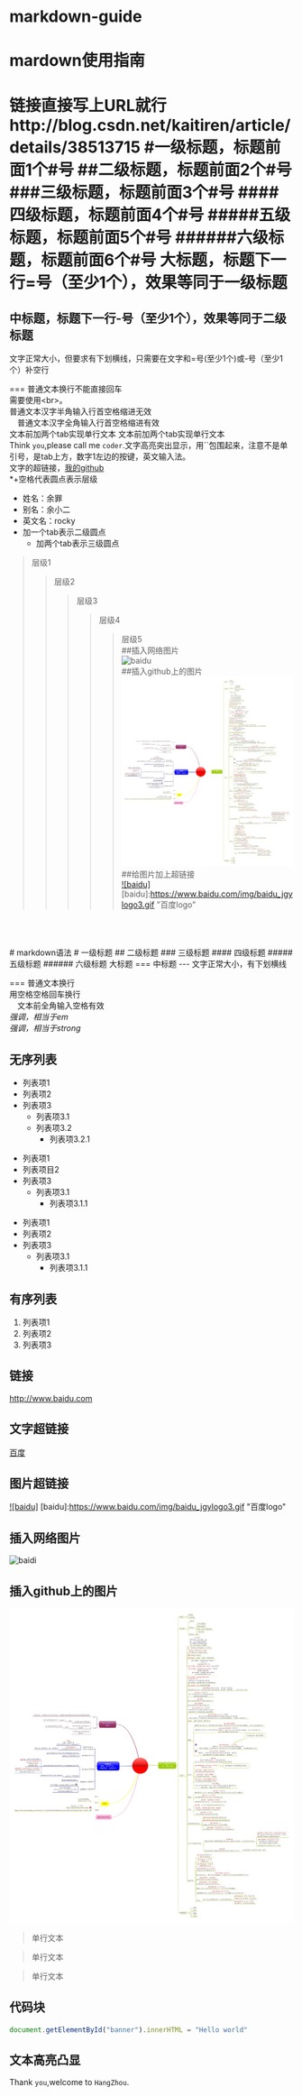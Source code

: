 # markdown-guide
# mardown使用指南
链接直接写上URL就行http://blog.csdn.net/kaitiren/article/details/38513715
#一级标题，标题前面1个\#号
##二级标题，标题前面2个\#号
###三级标题，标题前面3个\#号
####四级标题，标题前面4个\#号
#####五级标题，标题前面5个\#号
######六级标题，标题前面6个\#号
大标题，标题下一行=号（至少1个），效果等同于一级标题
===
中标题，标题下一行-号（至少1个），效果等同于二级标题
---
文字正常大小，但要求有下划横线，只需要在文字和\=号(至少1个)或\-号（至少1个）补空行

===
普通文本换行不能直接回车<br>
需要使用\<br>。<br>
 普通文本汉字半角输入行首空格缩进无效<br>
　普通文本汉字全角输入行首空格缩进有效<br>
    文本前加两个tab实现单行文本
    文本前加两个tab实现单行文本<br>
Think `you`,please call me  `coder`.文字高亮突出显示，用``包围起来，注意不是单引号，是tab上方，数字1左边的按键，英文输入法。<br>
文字的超链接，[我的github](http://www.github.com/xum1100 "鼠标悬停显示的文本")<br>
\*+空格代表圆点表示层级
* 姓名：余罪
* 别名：余小二
* 英文名：rocky
 * 加一个tab表示二级圆点
   * 加两个tab表示三级圆点<br>
>层级1
>>层级2
>>>层级3
>>>>层级4
>>>>>层级5<br>
##插入网络图片<br>
![baidu](https://www.baidu.com/img/baidu_jgylogo3.gif "百度logo")<br>
##插入github上的图片<br>
![git and github](https://github.com/xum1100/git-github-summary/raw/master/github.jpeg "思维导图")<br>
##给图片加上超链接<br>
[![baidu]](http://www.baidu.com) 
[baidu]:https://www.baidu.com/img/baidu_jgylogo3.gif "百度logo"
<br>
<br>
<br>
# markdown语法
# 一级标题
## 二级标题
### 三级标题
#### 四级标题
##### 五级标题
###### 六级标题
大标题
===
中标题
---
文字正常大小，有下划横线  

===
普通文本换行  
用空格空格回车换行  
　文本前全角输入空格有效  
*强调，相当于em*  
_强调，相当于strong_  
## 无序列表
* 列表项1
* 列表项2
* 列表项3
    * 列表项3.1
    * 列表项3.2
        * 列表项3.2.1
+ 列表项1
+ 列表项目2
+ 列表项3
    + 列表项3.1
        + 列表项3.1.1 
- 列表项1
- 列表项2
- 列表项3
    - 列表项3.1
        - 列表项3.1.1 
## 有序列表
1. 列表项1
2. 列表项2
3. 列表项3
## 链接
http://www.baidu.com
## 文字超链接
[百度](http://www.baidu.com "百度一下你就知道")
## 图片超链接
[![baidu]](http://www.baidu.com) [baidu]:https://www.baidu.com/img/baidu_jgylogo3.gif "百度logo"  
## 插入网络图片
![baidi](https://www.baidu.com/img/baidu_jgylogo3.gif "百度 logo")  
## 插入github上的图片
![github](https://www.github.com/xum1100/git-github-summary/raw/master/github.jpeg "a chart about git")  
>单行文本

>单行文本

>单行文本

## 代码块
```javascript
document.getElementById("banner").innerHTML = "Hello world"
```
## 文本高亮凸显
Thank `you`,welcome to `HangZhou`.  










